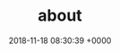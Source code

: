 ---
title: about
date: 2018-11-18 08:30:39 +0000
libraries:
- eggs
- GraphQL
- Gatsby
- React
social:
- name: Instagram
  link: https://www.instagram.com/hunterhcaron/
- name: Twitter
  link: https://twitter.com/huntercaron
color: "#70FFE4"

---